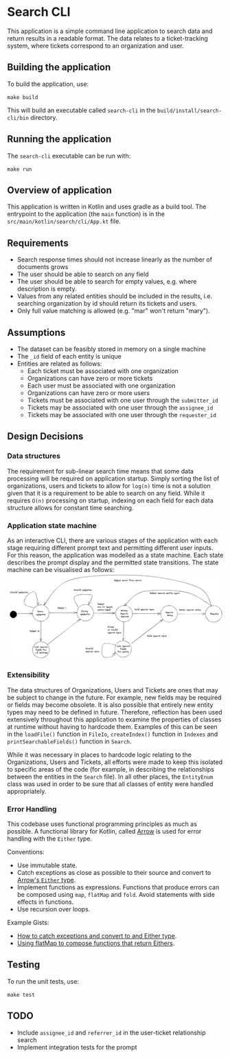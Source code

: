 # Search CLI

This application is a simple command line application to search data and return
results in a readable format. The data relates to a ticket-tracking system,
where tickets correspond to an organization and user.

## Building the application

To build the application, use:

```
make build
```

This will build an executable called `search-cli` in the
`build/install/search-cli/bin` directory.

## Running the application

The `search-cli` executable can be run with:

```
make run
```

## Overview of application

This application is written in Kotlin and uses gradle as a build tool. The
entrypoint to the application (the `main` function) is in the
`src/main/kotlin/search/cli/App.kt` file.

## Requirements

- Search response times should not increase linearly as the number of documents
  grows
- The user should be able to search on any field
- The user should be able to search for empty values, e.g. where description is
  empty.
- Values from any related entities should be included in the results, i.e.
  searching organization by id should return its tickets and users.
- Only full value matching is allowed (e.g. "mar" won't return "mary").

## Assumptions

- The dataset can be feasibly stored in memory on a single machine
- The `_id` field of each entity is unique
- Entities are related as follows:
  - Each ticket must be associated with one organization
  - Organizations can have zero or more tickets
  - Each user must be associated with one organization
  - Organizations can have zero or more users
  - Tickets must be associated with one user through the `submitter_id`
  - Tickets may be associated with one user through the `assignee_id`
  - Tickets may be associated with one user through the `requester_id`

## Design Decisions

### Data structures

The requirement for sub-linear search time means that some data processing will
be required on application startup. Simply sorting the list of organizations,
users and tickets to allow for `log(n)` time is not a solution given that it is
a requirement to be able to search on any field. While it requires `O(n)`
processing on startup, indexing on each field for each data structure allows for
constant time searching.

### Application state machine

As an interactive CLI, there are various stages of the application with each
stage requiring different prompt text and permitting different user inputs. For
this reason, the application was modelled as a state machine. Each state
describes the prompt display and the permitted state transitions. The state
machine can be visualised as follows: ![SMD](state_machine_diagram.jpg)

### Extensibility

The data structures of Organizations, Users and Tickets are ones that may be
subject to change in the future. For example, new fields may be required or
fields may become obsolete. It is also possible that entirely new entity types
may need to be defined in future. Therefore, reflection has been used
extensively throughout this application to examine the properties of classes at
runtime without having to hardcode them. Examples of this can be seen in the
`loadFile()` function in `FileIo`, `createIndex()` function in `Indexes` and
`printSearchableFields()` function in `Search`.

While it was necessary in places to hardcode logic relating to the
Organizations, Users and Tickets, all efforts were made to keep this isolated to
specific areas of the code (for example, in describing the relationships between
the entities in the `Search` file). In all other places, the `EntityEnum` class
was used in order to be sure that all classes of entity were handled
appropriately.

### Error Handling

This codebase uses functional programming principles as much as possible. A
functional library for Kotlin, called [Arrow](https://arrow-kt.io/docs/core/) is
used for error handling with the `Either` type.

Conventions:

- Use immutable state.
- Catch exceptions as close as possible to their source and convert to [Arrow's
  `Either`
  type](https://arrow-kt.io/docs/apidocs/arrow-core-data/arrow.core/-either/).
- Implement functions as expressions. Functions that produce errors can be composed
  using `map`, `flatMap` and `fold`. Avoid statements with side effects in functions.
- Use recursion over loops.

Example Gists:

- [How to catch exceptions and convert to and Either type](https://gist.github.com/airvin/79f1fb2a3821a9e5d227db3ee9561f42).
- [Using flatMap to compose functions that return Eithers](https://gist.github.com/airvin/3bfae1f3e622e466ba9072b53684555a).

## Testing

To run the unit tests, use:

```
make test
```

## TODO

- Include `assignee_id` and `referrer_id` in the user-ticket relationship search
- Implement integration tests for the prompt
